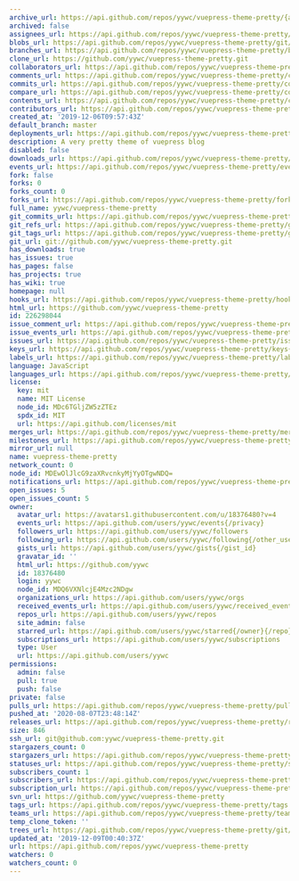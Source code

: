 ```yaml
---
archive_url: https://api.github.com/repos/yywc/vuepress-theme-pretty/{archive_format}{/ref}
archived: false
assignees_url: https://api.github.com/repos/yywc/vuepress-theme-pretty/assignees{/user}
blobs_url: https://api.github.com/repos/yywc/vuepress-theme-pretty/git/blobs{/sha}
branches_url: https://api.github.com/repos/yywc/vuepress-theme-pretty/branches{/branch}
clone_url: https://github.com/yywc/vuepress-theme-pretty.git
collaborators_url: https://api.github.com/repos/yywc/vuepress-theme-pretty/collaborators{/collaborator}
comments_url: https://api.github.com/repos/yywc/vuepress-theme-pretty/comments{/number}
commits_url: https://api.github.com/repos/yywc/vuepress-theme-pretty/commits{/sha}
compare_url: https://api.github.com/repos/yywc/vuepress-theme-pretty/compare/{base}...{head}
contents_url: https://api.github.com/repos/yywc/vuepress-theme-pretty/contents/{+path}
contributors_url: https://api.github.com/repos/yywc/vuepress-theme-pretty/contributors
created_at: '2019-12-06T09:57:43Z'
default_branch: master
deployments_url: https://api.github.com/repos/yywc/vuepress-theme-pretty/deployments
description: A very pretty theme of vuepress blog
disabled: false
downloads_url: https://api.github.com/repos/yywc/vuepress-theme-pretty/downloads
events_url: https://api.github.com/repos/yywc/vuepress-theme-pretty/events
fork: false
forks: 0
forks_count: 0
forks_url: https://api.github.com/repos/yywc/vuepress-theme-pretty/forks
full_name: yywc/vuepress-theme-pretty
git_commits_url: https://api.github.com/repos/yywc/vuepress-theme-pretty/git/commits{/sha}
git_refs_url: https://api.github.com/repos/yywc/vuepress-theme-pretty/git/refs{/sha}
git_tags_url: https://api.github.com/repos/yywc/vuepress-theme-pretty/git/tags{/sha}
git_url: git://github.com/yywc/vuepress-theme-pretty.git
has_downloads: true
has_issues: true
has_pages: false
has_projects: true
has_wiki: true
homepage: null
hooks_url: https://api.github.com/repos/yywc/vuepress-theme-pretty/hooks
html_url: https://github.com/yywc/vuepress-theme-pretty
id: 226298044
issue_comment_url: https://api.github.com/repos/yywc/vuepress-theme-pretty/issues/comments{/number}
issue_events_url: https://api.github.com/repos/yywc/vuepress-theme-pretty/issues/events{/number}
issues_url: https://api.github.com/repos/yywc/vuepress-theme-pretty/issues{/number}
keys_url: https://api.github.com/repos/yywc/vuepress-theme-pretty/keys{/key_id}
labels_url: https://api.github.com/repos/yywc/vuepress-theme-pretty/labels{/name}
language: JavaScript
languages_url: https://api.github.com/repos/yywc/vuepress-theme-pretty/languages
license:
  key: mit
  name: MIT License
  node_id: MDc6TGljZW5zZTEz
  spdx_id: MIT
  url: https://api.github.com/licenses/mit
merges_url: https://api.github.com/repos/yywc/vuepress-theme-pretty/merges
milestones_url: https://api.github.com/repos/yywc/vuepress-theme-pretty/milestones{/number}
mirror_url: null
name: vuepress-theme-pretty
network_count: 0
node_id: MDEwOlJlcG9zaXRvcnkyMjYyOTgwNDQ=
notifications_url: https://api.github.com/repos/yywc/vuepress-theme-pretty/notifications{?since,all,participating}
open_issues: 5
open_issues_count: 5
owner:
  avatar_url: https://avatars1.githubusercontent.com/u/18376480?v=4
  events_url: https://api.github.com/users/yywc/events{/privacy}
  followers_url: https://api.github.com/users/yywc/followers
  following_url: https://api.github.com/users/yywc/following{/other_user}
  gists_url: https://api.github.com/users/yywc/gists{/gist_id}
  gravatar_id: ''
  html_url: https://github.com/yywc
  id: 18376480
  login: yywc
  node_id: MDQ6VXNlcjE4Mzc2NDgw
  organizations_url: https://api.github.com/users/yywc/orgs
  received_events_url: https://api.github.com/users/yywc/received_events
  repos_url: https://api.github.com/users/yywc/repos
  site_admin: false
  starred_url: https://api.github.com/users/yywc/starred{/owner}{/repo}
  subscriptions_url: https://api.github.com/users/yywc/subscriptions
  type: User
  url: https://api.github.com/users/yywc
permissions:
  admin: false
  pull: true
  push: false
private: false
pulls_url: https://api.github.com/repos/yywc/vuepress-theme-pretty/pulls{/number}
pushed_at: '2020-08-07T23:48:14Z'
releases_url: https://api.github.com/repos/yywc/vuepress-theme-pretty/releases{/id}
size: 846
ssh_url: git@github.com:yywc/vuepress-theme-pretty.git
stargazers_count: 0
stargazers_url: https://api.github.com/repos/yywc/vuepress-theme-pretty/stargazers
statuses_url: https://api.github.com/repos/yywc/vuepress-theme-pretty/statuses/{sha}
subscribers_count: 1
subscribers_url: https://api.github.com/repos/yywc/vuepress-theme-pretty/subscribers
subscription_url: https://api.github.com/repos/yywc/vuepress-theme-pretty/subscription
svn_url: https://github.com/yywc/vuepress-theme-pretty
tags_url: https://api.github.com/repos/yywc/vuepress-theme-pretty/tags
teams_url: https://api.github.com/repos/yywc/vuepress-theme-pretty/teams
temp_clone_token: ''
trees_url: https://api.github.com/repos/yywc/vuepress-theme-pretty/git/trees{/sha}
updated_at: '2019-12-09T00:40:37Z'
url: https://api.github.com/repos/yywc/vuepress-theme-pretty
watchers: 0
watchers_count: 0
---
```


